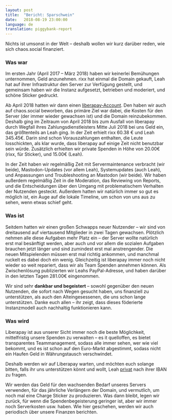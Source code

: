 ```yaml
---
layout: post
title:  "Bericht: Sparschwein"
date:   2018-08-19 23:00:00
language: de
translation: piggybank-report
---
```


Nichts ist umsonst in der Welt – deshalb wollen wir kurz darüber reden, wie sich chaos.social finanziert.

### Was war

Im ersten Jahr (April 2017 – März 2018) haben wir keinerlei Bemühungen unternommen, Geld anzunehmen. rixx hat einmal die
Domain gekauft, Leah hat auf ihrer Infrastruktur den Server zur Verfügung gestellt, und gemeinsam haben wir die Instanz
aufgesetzt, betrieben und moderiert, und schöne Sticker gedruckt.

Ab April 2018 hatten wir dann einen [liberapay-Account](https://liberapay.org/chaos.social). Den haben wir auch auf
chaos.social beworben, das primäre Ziel war dabei, die Kosten für den Server (der immer wieder gewachsen ist) und die
Domain reinzubekommen. Deshalb ging im Zeitraum von April 2018 bis zum Ausfall von liberapay durch Wegfall ihres
Zahlungsdienstleisters Mitte Juli 2018 bei uns Geld ein, das größtenteils an Leah ging. In der Zeit erhielt rixx 60.38 €
und Leah 345.45€. Darin sind schon Vorauszahlungen enthalten, die Leute losschickten, als klar wurde, dass liberapay auf
einige Zeit nicht benutzbar sein würde. Zusätzlich erhielten wir private Spenden in Höhe von 20.00€ (rixx, für Sticker), und 15.00€ (Leah).

In der Zeit haben wir regelmäßig Zeit mit Servermaintenance verbracht (wir beide), Mastodon-Updates (vor allem Leah),
Systemupdates (auch Leah), und Anpassungen und Troubleshooting an Mastodon (wir beide). Wir haben außerdem regelmäßig
Zeit in die Moderation, das Reviewing von Reports, und die Entscheidungen über den Umgang mit problematischem Verhalten
der Nutzenden gesteckt. Außerdem hatten wir natürlich immer so gut es möglich ist, ein Auge auf die lokale Timeline, um
schon von uns aus zu sehen, wenn etwas schief geht.

### Was ist

Seitdem hatten wir einen großen Schwapps neuer Nutzender – wir sind von dreitausend auf viertausend Mitglieder in zwei
Tagen gewachsen. Plötzlich nehmen alle diese Aufgaben mehr Platz ein – der Server wollte natürlich erst mal besänftigt
werden, aber auch und vor allem die sozialen Aufgaben brauchen jetzt länger und sind zumindest erst mal anstrengender.
Die neuen Mitspielenden müssen erst mal richtig ankommen, und manchmal ruckelt es dabei doch ein wenig. Gleichzeitig ist
liberapay immer noch nicht wieder so weit repariert, dass wir als Team Spenden annehmen können. Als Zwischenlösung
publizierten wir Leahs PayPal-Adresse, und haben darüber in den letzten Tagen 281.00€ eingenommen.

Wir sind sehr **dankbar und begeistert** – sowohl gegenüber den neuen Nutzenden, die sofort nach Wegen gesucht haben, uns
finanziell zu unterstützen, als auch den Alteingesessenen, die uns schon lange unterstützen. Danke euch allen – ihr
zeigt, dass dieses föderierte Instanzmodell auch nachhaltig funktionieren kann.

### Was wird

Liberapay ist aus unserer Sicht immer noch die beste Möglichkeit, mittelfristig unsere Spenden zu verwalten – es it
quelloffen, es bietet transparentes Teammanagement, sodass alle immer sehen, wer wie viel bekommt, und es ist schon auf
den Euro-Markt abgestimmt, sodass nicht ein Haufen Geld in Währungstausch verschwindet.

Deshalb werden wir auf Liberapay warten, und möchten euch solange bitten, falls ihr uns unterstützen könnt und wollt,
Leah [privat](https://chaos.social/@leah) nach ihrer IBAN zu fragen.

Wir werden das Geld für den wachsenden Bedarf unseres Servers verwenden, für das jährliche Verlängern der Domain, und
vermutlich, um noch mal eine Charge Sticker zu produzieren. Was dann bleibt, legen wir zurück, für wenn die
Spendenbegeisterung geringer ist, aber wir immer noch Serverkosten usw. haben. Wie hier geschehen, werden wir auch
periodisch über unsere Finanzen berichten.
